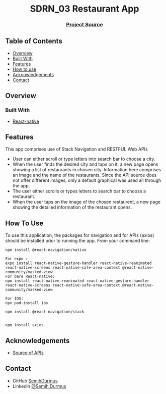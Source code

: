 <h1 align="center">SDRN_03 Restaurant App</h1>


<div align="center">
  <h3>
    <a href="https://github.com/SemihDurmus/SDRN_03_Restaurant_App.git">
      Project Source
    </a>
 
  </h3>
</div>

<!-- TABLE OF CONTENTS -->

## Table of Contents

- [Overview](#overview)
- [Built With](#built-with)
- [Features](#features)
- [How to use](#how-to-use)
- [Acknowledgements](#acknowledgements)
- [Contact](#contact)

<!-- OVERVIEW -->

## Overview

<!-- <img src="src/assets/doubleClick.gif" height="500"> -->

### Built With

<!-- This section should list any major frameworks that you built your project using. Here are a few examples.-->

- [React-native](https://reactnative.dev/)


## Features

This app comprises use of Stack Navigation and RESTFUL Web APIs

- User can either scroll or type letters into search bar to choose a city. 
- When the user finds the desired city and taps on it, a new page opens showing a list of restaurants in chosen city. Information here comprises an image and the name of the restaurants. Since the API source does not offer different images, only a default graphical was used all through the app.
- The user either scrolls or types letters to search bar to choose a restaurant. 
- When the user taps on the image of the chosen restaurent, a new page showing the detailed information of the restaurant opens. 

## How To Use

To use this application, the packages for navigation and for APIs (axios) should be installed prior to running the app. From your command line:

```
npm install @react-navigation/native

For expo :
expo install react-native-gesture-handler react-native-reanimated react-native-screens react-native-safe-area-context @react-native-community/masked-view
For bare React-native:
npm install react-native-reanimated react-native-gesture-handler react-native-screens react-native-safe-area-context @react-native-community/masked-view

For IOS:
npx pod-install ios

npm install @react-navigation/stack


npm install axios

```

## Acknowledgements

<!-- This section should list any articles or add-ons/plugins that helps you to complete the project. This is optional but it will help you in the future. For exmpale -->

- [Source of APIs](https://opentable.herokuapp.com/)

## Contact

- GitHub [SemihDurmus](https://github.com/SemihDurmus)
- Linkedin [@Semih Durmus](https://www.linkedin.com/in/semih-durmus-0548751b7/)
